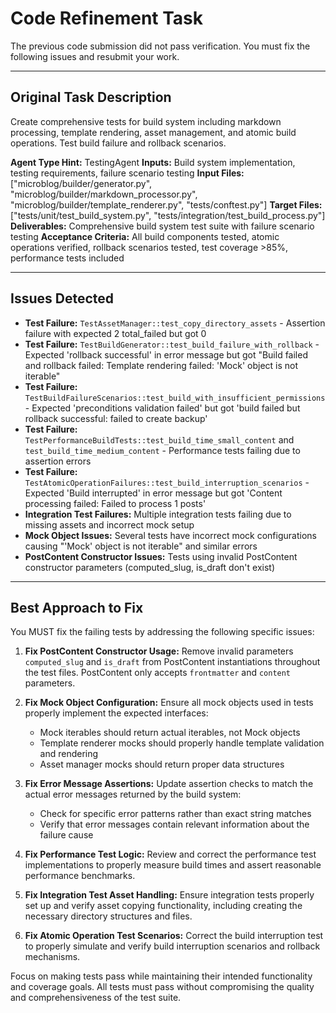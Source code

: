 # Code Refinement Task

The previous code submission did not pass verification. You must fix the following issues and resubmit your work.

---

## Original Task Description

Create comprehensive tests for build system including markdown processing, template rendering, asset management, and atomic build operations. Test build failure and rollback scenarios.

**Agent Type Hint:** TestingAgent
**Inputs:** Build system implementation, testing requirements, failure scenario testing
**Input Files:** ["microblog/builder/generator.py", "microblog/builder/markdown_processor.py", "microblog/builder/template_renderer.py", "tests/conftest.py"]
**Target Files:** ["tests/unit/test_build_system.py", "tests/integration/test_build_process.py"]
**Deliverables:** Comprehensive build system test suite with failure scenario testing
**Acceptance Criteria:** All build components tested, atomic operations verified, rollback scenarios tested, test coverage >85%, performance tests included

---

## Issues Detected

* **Test Failure:** `TestAssetManager::test_copy_directory_assets` - Assertion failure with expected 2 total_failed but got 0
* **Test Failure:** `TestBuildGenerator::test_build_failure_with_rollback` - Expected 'rollback successful' in error message but got "Build failed and rollback failed: Template rendering failed: 'Mock' object is not iterable"
* **Test Failure:** `TestBuildFailureScenarios::test_build_with_insufficient_permissions` - Expected 'preconditions validation failed' but got 'build failed but rollback successful: failed to create backup'
* **Test Failure:** `TestPerformanceBuildTests::test_build_time_small_content` and `test_build_time_medium_content` - Performance tests failing due to assertion errors
* **Test Failure:** `TestAtomicOperationFailures::test_build_interruption_scenarios` - Expected 'Build interrupted' in error message but got 'Content processing failed: Failed to process 1 posts'
* **Integration Test Failures:** Multiple integration tests failing due to missing assets and incorrect mock setup
* **Mock Object Issues:** Several tests have incorrect mock configurations causing "'Mock' object is not iterable" and similar errors
* **PostContent Constructor Issues:** Tests using invalid PostContent constructor parameters (computed_slug, is_draft don't exist)

---

## Best Approach to Fix

You MUST fix the failing tests by addressing the following specific issues:

1. **Fix PostContent Constructor Usage:** Remove invalid parameters `computed_slug` and `is_draft` from PostContent instantiations throughout the test files. PostContent only accepts `frontmatter` and `content` parameters.

2. **Fix Mock Object Configuration:** Ensure all mock objects used in tests properly implement the expected interfaces:
   - Mock iterables should return actual iterables, not Mock objects
   - Template renderer mocks should properly handle template validation and rendering
   - Asset manager mocks should return proper data structures

3. **Fix Error Message Assertions:** Update assertion checks to match the actual error messages returned by the build system:
   - Check for specific error patterns rather than exact string matches
   - Verify that error messages contain relevant information about the failure cause

4. **Fix Performance Test Logic:** Review and correct the performance test implementations to properly measure build times and assert reasonable performance benchmarks.

5. **Fix Integration Test Asset Handling:** Ensure integration tests properly set up and verify asset copying functionality, including creating the necessary directory structures and files.

6. **Fix Atomic Operation Test Scenarios:** Correct the build interruption test to properly simulate and verify build interruption scenarios and rollback mechanisms.

Focus on making tests pass while maintaining their intended functionality and coverage goals. All tests must pass without compromising the quality and comprehensiveness of the test suite.